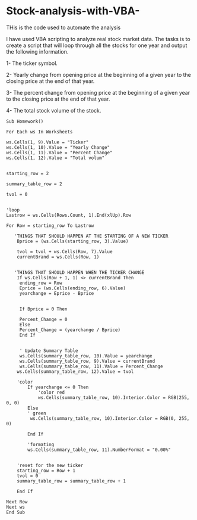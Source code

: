 # Stock-analysis-with-VBA-
THis is the code used to automate the analysis 






I have used VBA scripting to analyze real stock market data. The tasks is to create a script that will loop through all the stocks for one year and output the following information.

  1- The ticker symbol.

  2- Yearly change from opening price at the beginning of a given year to the closing price at the end of that year.

  3- The percent change from opening price at the beginning of a given year to the closing price at the end of that year.

  4- The total stock volume of the stock.






    Sub Homework()
    
    For Each ws In Worksheets
 
    ws.Cells(1, 9).Value = "Ticker"
    ws.Cells(1, 10).Value = "Yearly Change"
    ws.Cells(1, 11).Value = "Percent Change"
    ws.Cells(1, 12).Value = "Total volum"
    
    
    starting_row = 2
   
    summary_table_row = 2
    
    tvol = 0
    
   
    'loop
    Lastrow = ws.Cells(Rows.Count, 1).End(xlUp).Row
        
    For Row = starting_row To Lastrow
        
       'THINGS THAT SHOULD HAPPEN AT THE STARTING OF A NEW TICKER
        Bprice = (ws.Cells(starting_row, 3).Value)
       
        tvol = tvol + ws.Cells(Row, 7).Value
        currentBrand = ws.Cells(Row, 1)
        
        
       'THINGS THAT SHOULD HAPPEN WHEN THE TICKER CHANGE
        If ws.Cells(Row + 1, 1) <> currentBrand Then
         ending_row = Row
         Eprice = (ws.Cells(ending_row, 6).Value)
         yearchange = Eprice - Bprice
         
    
         If Bprice = 0 Then
         
         Percent_Change = 0
         Else
         Percent_Change = (yearchange / Bprice)
         End If
           
         
         ' Update Summary Table
         ws.Cells(summary_table_row, 10).Value = yearchange
         ws.Cells(summary_table_row, 9).Value = currentBrand
         ws.Cells(summary_table_row, 11).Value = Percent_Change
        ws.Cells(summary_table_row, 12).Value = tvol

        'color
            If yearchange <= 0 Then
                'color red
                ws.Cells(summary_table_row, 10).Interior.Color = RGB(255, 0, 0)
            Else
            ' green
             ws.Cells(summary_table_row, 10).Interior.Color = RGB(0, 255, 0)
            
            End If
            
            'formating
            ws.Cells(summary_table_row, 11).NumberFormat = "0.00%"
            
            
        'reset for the new ticker
        starting_row = Row + 1
        tvol = 0
        summary_table_row = summary_table_row + 1
           
        End If
        
    Next Row
    Next ws
    End Sub
